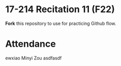 # 17-214 Recitation 11 (F22)
**Fork** this repository to use for practicing Github flow.

# Attendance
ewxiao
Minyi Zou
asdfasdf